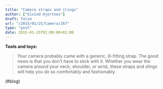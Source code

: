 ```yaml
---
title: "Camera straps and slings"
author: ["Eivind Hjertnes"]
draft: false
url: "/2015/01/25/Camera/267"
type: "post"
date: 2015-01-25T01:00:00+01:00
---
```


**Tools and toys:**

> Your camera probably came with a generic, ill-fitting strap. The good
> news is that you don't have to stick with it. Whether you wear the
> camera around your neck, shoulder, or wrist, these straps and slings
> will help you do so comfortably and fashionably.

(#blog)
